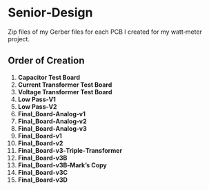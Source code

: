 # Senior‑Design

Zip files of my Gerber files for each PCB I created for my watt‑meter project.

## Order of Creation

1. **Capacitor Test Board**
2. **Current Transformer Test Board**
3. **Voltage Transformer Test Board**
4. **Low Pass‑V1**
5. **Low Pass‑V2**
6. **Final_Board‑Analog‑v1**
7. **Final_Board‑Analog‑v2**
8. **Final_Board‑Analog‑v3**
9. **Final_Board‑v1**
10. **Final_Board‑v2**
11. **Final_Board‑v3‑Triple‑Transformer**
12. **Final_Board‑v3B**
13. **Final_Board‑v3B‑Mark’s Copy**
14. **Final_Board‑v3C**
15. **Final_Board‑v3D**
